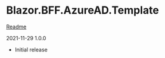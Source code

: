 # Blazor.BFF.AzureAD.Template

[Readme](https://github.com/damienbod/Blazor.BFF.AzureAD.Template/blob/master/README.md) 


2021-11-29 1.0.0
- Initial release


